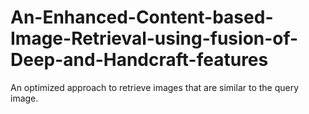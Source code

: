 # An-Enhanced-Content-based-Image-Retrieval-using-fusion-of-Deep-and-Handcraft-features
An optimized approach to retrieve images that are similar to the query image.
